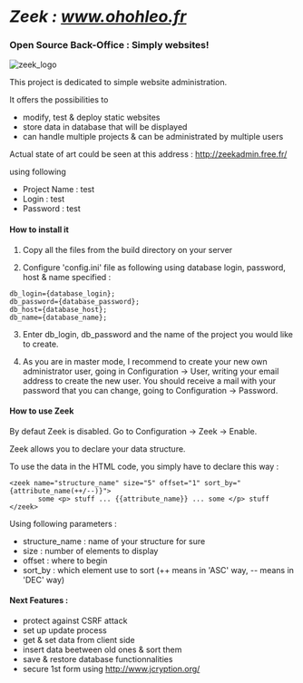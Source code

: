 [zeek_logo]: http://www.ohohleo.fr/img/complain.png

# *Zeek : www.ohohleo.fr*
### Open Source Back-Office : Simply websites!

![zeek_logo]

This project is dedicated to simple website administration.

It offers the possibilities to
- modify, test & deploy static websites
- store data in database that will be displayed
- can handle multiple projects & can be administrated by multiple users

Actual state of art could be seen at this address : http://zeekadmin.free.fr/

using following

 - Project Name : test
 - Login : test
 - Password : test

#### How to install it

1. Copy all the files from the build directory on your server

2. Configure 'config.ini' file as following using database login,
password, host & name specified :

```
db_login={database_login};
db_password={database_password};
db_host={database_host};
db_name={database_name};
```

3. Enter db_login, db_password and the name of the project you would
like to create.

4. As you are in master mode, I recommend to create your new own
administrator user, going in Configuration -> User, writing your email
address to create the new user. You should receive a mail with your
password that you can change, going to Configuration -> Password.

#### How to use Zeek

By defaut Zeek is disabled. Go to Configuration -> Zeek -> Enable.

Zeek allows you to declare your data structure.

To use the data in the HTML code, you simply have to declare this way :

```
<zeek name="structure_name" size="5" offset="1" sort_by="{attribute_name(++/--)}">
       some <p> stuff ... {{attribute_name}} ... some </p> stuff
</zeek>
```
Using following parameters :
 - structure_name : name of your structure for sure
 - size : number of elements to display
 - offset : where to begin
 - sort_by : which element use to sort (++ means in 'ASC' way, -- means in 'DEC' way)

#### Next Features :
 - protect against CSRF attack
 - set up update process
 - get & set data from client side
 - insert data beetween old ones & sort them
 - save & restore database functionnalities
 - secure 1st form using http://www.jcryption.org/

